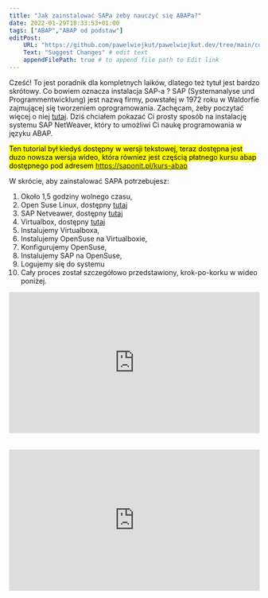 ```yaml
---
title: "Jak zainstalować SAPa żeby nauczyć się ABAPa?"
date: 2022-01-29T18:33:53+01:00
tags: ["ABAP","ABAP od podstaw"]
editPost:
    URL: "https://github.com/pawelwiejkut/pawelwiejkut.dev/tree/main/content"
    Text: "Suggest Changes" # edit text
    appendFilePath: true # to append file path to Edit link
---
```


Cześć!
To jest poradnik dla kompletnych laików, dlatego też tytuł jest bardzo skrótowy. Co bowiem oznacza instalacja SAP-a ?  SAP (Systemanalyse und Programmentwicklung) jest nazwą firmy, powstałej w 1972 roku w Waldorfie zajmującej się tworzeniem oprogramowania. Zachęcam, żeby poczytać więcej o niej [tutaj](https://en.wikipedia.org/wiki/SAP). Dziś chciałem pokazać Ci prosty sposób na instalację systemu SAP NetWeaver, który to umożliwi Ci naukę programowania w języku ABAP. </br>

<mark>Ten tutorial był kiedyś dostępny w wersji tekstowej, teraz dostępna jest duzo nowsza wersja wideo, która równiez jest częścią płatnego kursu abap dostępnego pod adresem https://saponit.pl/kurs-abap</mark>

W skrócie, aby zainstalować SAPA potrzebujesz:
1. Około 1,5 godziny wolnego czasu,
2. Open Suse Linux, dostępny [tutaj](https://get.opensuse.org/leap/?type=desktop#download)
3. SAP Netveawer, dostępny [tutaj](https://developers.sap.com/trials-downloads.html?search=abap)
4. Virtualbox, dostępny [tutaj](https://www.virtualbox.org/wiki/Downloads)
5. Instalujemy Virtualboxa,
6. Instalujemy OpenSuse na Virtualboxie,
7. Konfigurujemy OpenSuse,
8. Instalujemy SAP na OpenSuse,
9. Logujemy się do systemu
10. Cały proces został szczegółowo przedstawiony, krok-po-korku w wideo poniżej.

<div style="padding:56.25% 0 0 0;position:relative;"><iframe src="https://player.vimeo.com/video/615025108?h=e450dd354e&amp;badge=0&amp;autopause=0&amp;player_id=0&amp;app_id=58479" frameborder="0" allow="autoplay; fullscreen; picture-in-picture" allowfullscreen style="position:absolute;top:0;left:0;width:100%;height:100%;" title="3. Tydzien 1 - Instalacja SAP 2/2"></iframe></div><script src="https://player.vimeo.com/api/player.js"></script>
</br></br>
<div style="padding:56.25% 0 0 0;position:relative;"><iframe src="https://player.vimeo.com/video/614583135?h=19ec10493e&amp;badge=0&amp;autopause=0&amp;player_id=0&amp;app_id=58479" frameborder="0" allow="autoplay; fullscreen; picture-in-picture" allowfullscreen style="position:absolute;top:0;left:0;width:100%;height:100%;" title="2. Tydzien 1 - Instalacja SAP 1/2"></iframe></div><script src="https://player.vimeo.com/api/player.js"></script>


